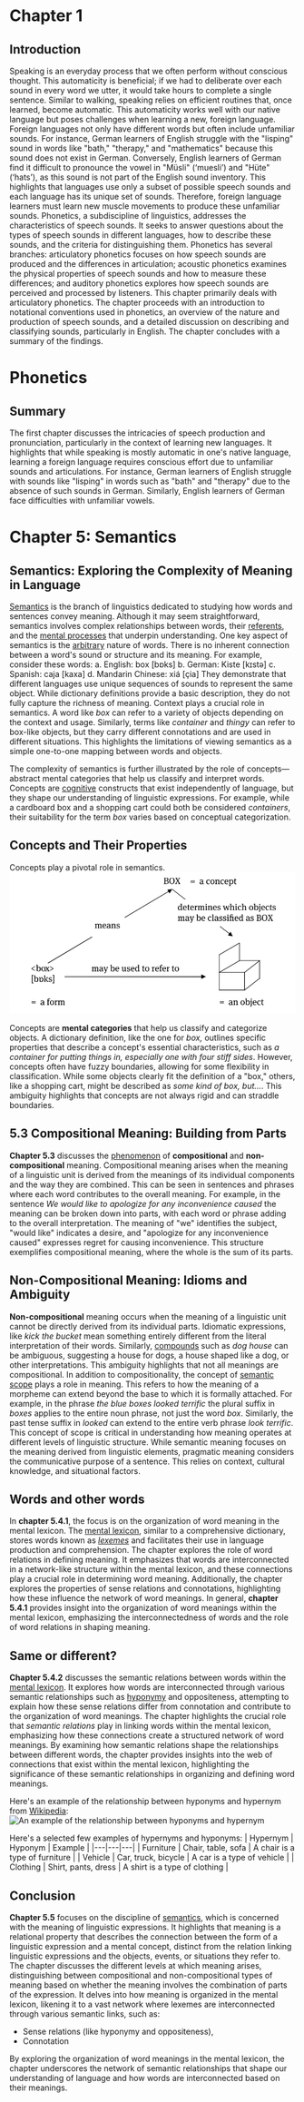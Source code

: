 # Chapter 1

## Introduction
Speaking is an everyday process that we often perform without conscious thought. This automaticity is beneficial; if we had to deliberate over each sound in every word we utter, it would take hours to complete a single sentence. Similar to walking, speaking relies on efficient routines that, once learned, become automatic.
This automaticity works well with our native language but poses challenges when learning a new, foreign language. Foreign languages not only have different words but often include unfamiliar sounds. For instance, German learners of English struggle with the "lisping" sound in words like "bath," "therapy," and "mathematics" because this sound does not exist in German. Conversely, English learners of German find it difficult to pronounce the vowel in "Müsli" (‘muesli’) and "Hüte" (‘hats’), as this sound is not part of the English sound inventory. This highlights that languages use only a subset of possible speech sounds and each language has its unique set of sounds. Therefore, foreign language learners must learn new muscle movements to produce these unfamiliar sounds.
Phonetics, a subdiscipline of linguistics, addresses the characteristics of speech sounds. It seeks to answer questions about the types of speech sounds in different languages, how to describe these sounds, and the criteria for distinguishing them. Phonetics has several branches: articulatory phonetics focuses on how speech sounds are produced and the differences in articulation; acoustic phonetics examines the physical properties of speech sounds and how to measure these differences; and auditory phonetics explores how speech sounds are perceived and processed by listeners. This chapter primarily deals with articulatory phonetics.
The chapter proceeds with an introduction to notational conventions used in phonetics, an overview of the nature and production of speech sounds, and a detailed discussion on describing and classifying sounds, particularly in English. The chapter concludes with a summary of the findings.

# Phonetics
## Summary 
The first chapter discusses the intricacies of speech production and pronunciation, particularly in the context of learning new languages. It highlights that while speaking is mostly automatic in one's native language, learning a foreign language requires conscious effort due to unfamiliar sounds and articulations. For instance, German learners of English struggle with sounds like "lisping" in words such as "bath" and "therapy" due to the absence of such sounds in German. Similarly, English learners of German face difficulties with unfamiliar vowels.


# Chapter 5: Semantics

## Semantics: Exploring the Complexity of Meaning in Language

[Semantics](https://en.wikipedia.org/wiki/Semantics) is the branch of linguistics dedicated to studying how words and sentences convey meaning. Although it may seem straightforward, semantics involves complex relationships between words, their [referents](https://www.vocabulary.com/dictionary/referent), and the [mental processes](https://www.vocabulary.com/dictionary/mental%20process) that underpin understanding. One key aspect of semantics is the [arbitrary](https://www.vocabulary.com/dictionary/arbitrary) nature of words. There is no inherent connection between a word's sound or structure and its meaning. 
For example, consider these words:
a. English: box [bɒks] 
b. German: Kiste  [kɪstə]
c. Spanish: caja [kaxa]
d. Mandarin Chinese:  xiá [çia]
They demonstrate that different languages use unique sequences of sounds to represent the same object. While dictionary definitions provide a basic description, they do not fully capture the richness of meaning. Context plays a crucial role in semantics. A word like _box_ can refer to a variety of objects depending on the context and usage. Similarly, terms like _container_ and _thingy_ can refer to box-like objects, but they carry different connotations and are used in different situations. This highlights the limitations of viewing semantics as a simple one-to-one mapping between words and objects. 

The complexity of semantics is further illustrated by the role of concepts—abstract mental categories that help us classify and interpret words. Concepts are [cognitive](https://www.vocabulary.com/dictionary/cognitive) constructs that exist independently of language, but they shape our understanding of linguistic expressions. For example, while a cardboard box and a shopping cart could both be considered _containers_, their suitability for the term _box_ varies based on conceptual categorization.

## Concepts and Their Properties

Concepts play a pivotal role in semantics.
![An image which explains a concept](./example.png)

Concepts are **mental categories** that help us classify and categorize objects. A dictionary definition, like the one for _box,_ outlines specific properties that describe a concept's essential characteristics, such as _a container for putting things in, especially one with four stiff sides_. However, concepts often have fuzzy boundaries, allowing for some flexibility in classification. While some objects clearly fit the definition of a "box," others, like a shopping cart, might be described as _some kind of box, but..._. This ambiguity highlights that concepts are not always rigid and can straddle boundaries.

## 5.3 Compositional Meaning: Building from Parts

**Chapter 5.3** discusses the [phenomenon](https://en.wikipedia.org/wiki/Phenomenon) of **compositional** and **non-compositional** meaning. Compositional meaning arises when the meaning of a linguistic unit is derived from the meanings of its individual components and the way they are combined. This can be seen in sentences and phrases where each word contributes to the overall meaning.
For example, in the sentence _We would like to apologize for any inconvenience caused_ the meaning can be broken down into parts, with each word or phrase adding to the overall interpretation. The meaning of "we" identifies the subject, "would like" indicates a desire, and "apologize for any inconvenience caused" expresses regret for causing inconvenience. This structure exemplifies compositional meaning, where the whole is the sum of its parts.

## Non-Compositional Meaning: Idioms and Ambiguity
**Non-compositional** meaning occurs when the meaning of a linguistic unit cannot be directly derived from its individual parts. Idiomatic expressions, like _kick the bucket_ mean something entirely different from the literal interpretation of their words. Similarly, [compounds](https://en.wikipedia.org/wiki/Compound_(linguistics)) such as _dog house_ can be ambiguous, suggesting a house for dogs, a house shaped like a dog, or other interpretations. This ambiguity highlights that not all meanings are compositional. In addition to compositionality, the concept of [semantic scope](https://en.wikipedia.org/wiki/Scope_(formal_semantics)) plays a role in meaning. This refers to how the meaning of a morpheme can extend beyond the base to which it is formally attached. For example, in the phrase _the blue boxes looked terrific_ the plural suffix in _boxes_ applies to the entire noun phrase, not just the word _box_. Similarly, the past tense suffix in _looked_ can extend to the entire verb phrase _look terrific_. This concept of scope is critical in understanding how meaning operates at different levels of linguistic structure. While semantic meaning focuses on the meaning derived from linguistic elements, pragmatic meaning considers the communicative purpose of a sentence. This relies on context, cultural knowledge, and situational factors. 


## Words and other words

In **chapter 5.4.1**, the focus is on the organization of word meaning in the mental lexicon. The [mental lexicon](https://en.wikipedia.org/wiki/Mental_lexicon), similar to a comprehensive dictionary, stores words known as _[lexemes](https://en.wikipedia.org/wiki/Lexeme)_ and facilitates their use in language production and comprehension. The chapter explores the role of word relations in defining meaning. It emphasizes that words are interconnected in a network-like structure within the mental lexicon, and these connections play a crucial role in determining word meaning. Additionally, the chapter explores the properties of sense relations and connotations, highlighting how these influence the network of word meanings. In general, **chapter 5.4.1** provides insight into the organization of word meanings within the mental lexicon, emphasizing the interconnectedness of words and the role of word relations in shaping meaning.


## Same or different?

**Chapter 5.4.2** discusses the semantic relations between words within the [mental lexicon](https://en.wikipedia.org/wiki/Mental_lexicon). It explores how words are interconnected through various semantic relationships such as [hyponymy](https://en.wikipedia.org/wiki/Hypernymy_and_hyponymy) and oppositeness, attempting to explain how these sense relations differ from connotation and contribute to the organization of word meanings. The chapter highlights the crucial role that _semantic relations_ play in linking words within the mental lexicon, emphasizing how these connections create a structured network of word meanings. By examining how semantic relations shape the relationships between different words, the chapter provides insights into the web of connections that exist within the mental lexicon, highlighting the significance of these semantic relationships in organizing and defining word meanings.

Here's an example of the relationship between hyponyms and hypernym from [Wikipedia](https://en.wikipedia.org/wiki/Hypernymy_and_hyponymy):
![An example of the relationship between hyponyms and hypernym](https://upload.wikimedia.org/wikipedia/commons/thumb/b/b4/Hyponym_and_hypernym.svg/2880px-Hyponym_and_hypernym.svg.png "An example of the relationship between hyponyms and hypernym")

Here's a selected few examples of hypernyms and hyponyms:
| Hypernym | Hyponym | Example |
|---|---|---|
| Furniture | Chair, table, sofa | A chair is a type of furniture |
| Vehicle | Car, truck, bicycle | A car is a type of vehicle |
| Clothing | Shirt, pants, dress | A shirt is a type of clothing |

## Conclusion

**Chapter 5.5** focuses on the discipline of [semantics](https://en.wikipedia.org/wiki/Semantics), which is concerned with the meaning of linguistic expressions. It highlights that meaning is a relational property that describes the connection between the form of a linguistic expression and a mental concept, distinct from the relation linking linguistic expressions and the objects, events, or situations they refer to. The chapter discusses the different levels at which meaning arises, distinguishing between compositional and non-compositional types of meaning based on whether the meaning involves the combination of parts of the expression. It delves into how meaning is organized in the mental lexicon, likening it to a vast network where lexemes are interconnected through various semantic links, such as:

* Sense relations (like hyponymy and oppositeness),
* Connotation

By exploring the organization of word meanings in the mental lexicon, the chapter underscores the network of semantic relationships that shape our understanding of language and how words are interconnected based on their meanings.
